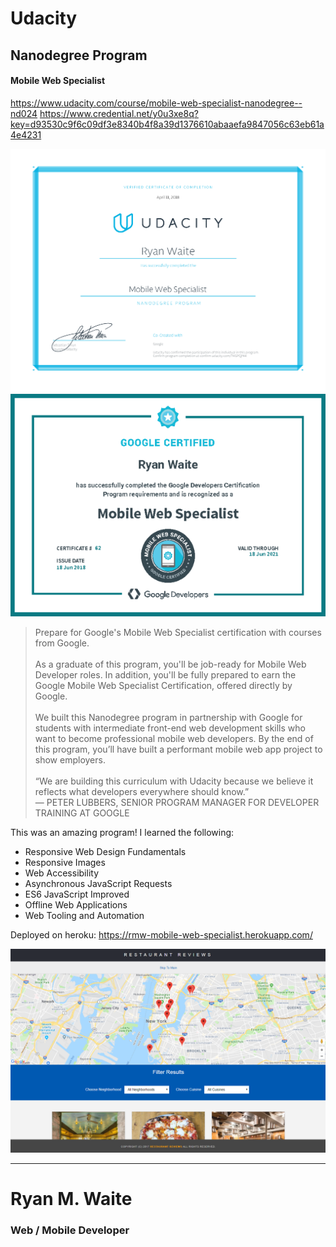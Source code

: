 # Udacity
## Nanodegree Program
#### Mobile Web Specialist
https://www.udacity.com/course/mobile-web-specialist-nanodegree--nd024 
https://www.credential.net/y0u3xe8q?key=d93530c9f6c09df3e8340b4f8a39d1376610abaaefa9847056c63eb61a4e4231

<img src="nd-grad-cert-mws.png" alt="Udacity - Mobile Web Specialist" width="1000px" />
<img src="google-mws-cert.png" alt="Google Certified - Mobile Web Specialist" width="1000px" />


> Prepare for Google's Mobile Web Specialist certification with courses from Google.
<br/><br/>
> As a graduate of this program, you'll be job-ready for Mobile Web Developer roles. In addition, you'll be fully prepared to earn the Google Mobile Web Specialist Certification, offered directly by Google.
<br/></br>
> We built this Nanodegree program in partnership with Google for students with intermediate front-end web development skills who want to become professional mobile web developers. By the end of this program, you’ll have built a performant mobile web app project to show employers.
<br/><br/>
“We are building this curriculum with Udacity because we believe it reflects what developers everywhere should know.”
<br/> — PETER LUBBERS, SENIOR PROGRAM MANAGER FOR DEVELOPER TRAINING AT GOOGLE

This was an amazing program! I learned the following:

* Responsive Web Design Fundamentals
* Responsive Images
* Web Accessibility
* Asynchronous JavaScript Requests
* ES6 JavaScript Improved
* Offline Web Applications
* Web Tooling and Automation

Deployed on heroku: https://rmw-mobile-web-specialist.herokuapp.com/

![](app-screenshot.PNG)

---
# Ryan M. Waite
### Web / Mobile Developer
